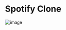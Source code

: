 # Spotify Clone

![image](https://github.com/user-attachments/assets/d59a52f8-3c84-4079-b907-18c79560b2a6)
